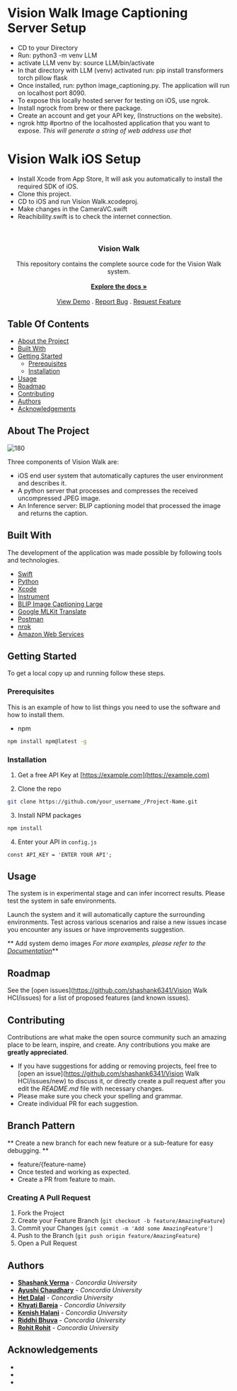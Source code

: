 # Vision Walk Image Captioning Server Setup

- CD to your Directory
- Run: python3 -m venv LLM
- activate LLM venv by: source LLM/bin/activate
- In that directory with LLM (venv) activated run: pip install transformers torch pillow flask
- Once installed, run: python image_captioning.py. The application will run on localhost port 8090.
- To expose this locally hosted server for testing on iOS, use ngrok.
- Install ngrock from brew or there package.
- Create an account and get your API key, (Instructions on the website).
- ngrok http #portno of the localhosted application that you want to expose. *This will generate a string of web address use that*

# Vision Walk iOS Setup

- Install Xcode from App Store, It will ask you automatically to install the required SDK of iOS.
- Clone this project.
- CD to iOS and run Vision Walk.xcodeproj.
- Make changes in the CameraVC.swift
- Reachibility.swift is to check the internet connection.



<br/>
<p align="center">
  <h3 align="center">Vision Walk</h3>

  <p align="center">
    This repository contains the complete source code for the Vision Walk system.
    <br/>
    <br/>
    <a href="https://github.com/shashank6341/Vision Walk HCI"><strong>Explore the docs »</strong></a>
    <br/>
    <br/>
    <a href="https://github.com/shashank6341/Vision Walk HCI">View Demo</a>
    .
    <a href="https://github.com/shashank6341/Vision-Walk-HCI/issues">Report Bug</a>
    .
    <a href="https://github.com/shashank6341/Vision-Walk-HCI/issues">Request Feature</a>
  </p>
</p>

## Table Of Contents

* [About the Project](#about-the-project)
* [Built With](#built-with)
* [Getting Started](#getting-started)
  * [Prerequisites](#prerequisites)
  * [Installation](#installation)
* [Usage](#usage)
* [Roadmap](#roadmap)
* [Contributing](#contributing)
* [Authors](#authors)
* [Acknowledgements](#acknowledgements)

## About The Project

![180](https://github.com/shashank6341/Vision-Walk-HCI/assets/8446697/d48c9116-773e-42d7-9bcb-211c94a05122)




Three components of Vision Walk are:

* iOS end user system that automatically captures the user environment and describes it.
* A python server that processes and compresses the received uncompressed JPEG image.
* An Inference server: BLIP captioning model that processed the image and returns the caption.

## Built With

The development of the application was made possible by following tools and technologies.

* [Swift](https://developer.apple.com/swift/)
* [Python](https://www.python.org/)
* [Xcode](https://developer.apple.com/xcode/)
* [Instrument](https://developer.apple.com/documentation/xcode/gathering-information-about-memory-use)
* [BLIP Image Captioning Large](https://huggingface.co/Salesforce/blip-image-captioning-large)
* [Google MLKit Translate](https://developers.google.com/ml-kit/language/translation/ios)
* [Postman](https://www.postman.com/)
* [nrok](https://ngrok.com/)
* [Amazon Web Services](https://aws.amazon.com/)
## Getting Started

To get a local copy up and running follow these steps.

### Prerequisites

This is an example of how to list things you need to use the software and how to install them.

* npm

```sh
npm install npm@latest -g
```

### Installation

1. Get a free API Key at [https://example.com](https://example.com)

2. Clone the repo

```sh
git clone https://github.com/your_username_/Project-Name.git
```

3. Install NPM packages

```sh
npm install
```

4. Enter your API in `config.js`

```JS
const API_KEY = 'ENTER YOUR API';
```

## Usage

The system is in experimental stage and can infer incorrect results. Please test the system in safe environments.

Launch the system and it will automatically capture the surrounding environments. Test across various scenarios and raise a new issues incase you encounter any issues or have improvements suggestion.

** Add system demo images _For more examples, please refer to the [Documentation](https://example.com)_**

## Roadmap

See the [open issues](https://github.com/shashank6341/Vision Walk HCI/issues) for a list of proposed features (and known issues).

## Contributing

Contributions are what make the open source community such an amazing place to be learn, inspire, and create. Any contributions you make are **greatly appreciated**.
* If you have suggestions for adding or removing projects, feel free to [open an issue](https://github.com/shashank6341/Vision Walk HCI/issues/new) to discuss it, or directly create a pull request after you edit the *README.md* file with necessary changes.
* Please make sure you check your spelling and grammar.
* Create individual PR for each suggestion.

## Branch Pattern

** Create a new branch for each new feature or a sub-feature for easy debugging. **

- feature/{feature-name}
- Once tested and working as expected.
- Create a PR from feature to main.

### Creating A Pull Request

1. Fork the Project
2. Create your Feature Branch (`git checkout -b feature/AmazingFeature`)
3. Commit your Changes (`git commit -m 'Add some AmazingFeature'`)
4. Push to the Branch (`git push origin feature/AmazingFeature`)
5. Open a Pull Request

## Authors

* **[Shashank Verma](https://github.com/shashank6341/)** - *Concordia University*
* **[Ayushi Chaudhary](https://github.com/shashank6341/)** - *Concordia University*
* **[Het Dalal](https://github.com/shashank6341/)** - *Concordia University*
* **[Khyati Bareja](https://github.com/shashank6341/)** - *Concordia University*
* **[Kenish Halani](https://github.com/shashank6341/)** - *Concordia University*
* **[Riddhi Bhuva](https://github.com/shashank6341/)** - *Concordia University*
* **[Rohit Rohit](https://github.com/shashank6341/)** - *Concordia University*

## Acknowledgements

* []()
* []()
* []()
